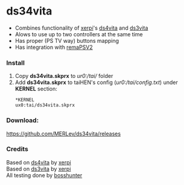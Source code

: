 #  ds34vita

- Combines functionality of [xerpi](https://github.com/xerpi "xerpi")'s [ds4vita](https://github.com/xerpi/ds4vita "ds4vita") and [ds3vita](https://github.com/xerpi/ds3vita "ds4vita")
- Alows to use up to two controllers at the same time
- Has proper (PS TV way) buttons mapping 
- Has integration with [remaPSV2](https://github.com/MERLev/remaPSV2 "remaPSV2")

### Install

1. Copy **ds34vita.skprx** to *ur0:/tai/* folder
2. Add **ds34vita.skprx** to taiHEN's config (*ur0:/tai/config.txt*) under **KERNEL** section:
	```
	*KERNEL
	ux0:tai/ds34vita.skprx
	```

### Download: 
https://github.com/MERLev/ds34vita/releases

### Credits
Based on [ds4vita](https://github.com/xerpi/ds4vita "ds4vita code") by [xerpi](https://github.com/xerpi "xerpi")\
Based on [ds3vita](https://github.com/xerpi/ds3vita "ds3vita code") by [xerpi](https://github.com/xerpi "xerpi")\
All testing done by [bosshunter](https://github.com/bosshunter)
